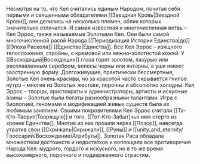 Несмотря на то, что Кел считались единым Народом, почитая себя первыми и священными обладателями [[Звездная Кровь|Звездной Крови]], они делились на несколько племен, облик которых значительно отличался. И самая известная и многочисленная ветвь – Кел Эррос, также называемые Золотыми Кел. Они были самой многочисленной расой Народа [[Периодизация Истории Единства|до]] [[Эпоха Раскола]] [[Единство|Единства]]. Все Кел Эррос – изящного телосложения, стройны, с кремовой или нежно-золотистой кожей. У [[Восходящий|Восходящих]] глаза горят золотом, лазурью или расплавленным серебром, волосы черны или янтарны, а уши имеют заостренную форму. Долгоживущие, практически бессмертные, Золотые Кел очень красивы, но за красотой часто скрывается гнилое нутро – многие из Золотых жестоки, порочны и абсолютно холодны. Кел Эррос – творцы, аристократы и администраторы, артисты и искусные воины – Золотые были богаты разнообразными талантами. Игра с биологией, геномами и модификацией живых существ была их любимым занятием. Своими покровителями Кел Эррос считали [[Та-Кто-Творит|Творящую]] и того, [[Тот-Кто-Забыт|чье имя стерто из хроник Единства]]. Многие из них прошли через [[Позор]], навсегда утратив свои [[Скрижаль|Скрижали]], [[Руны]] и [[unity_and_eternity/Глоссарий/Восхождение/Атрибуты]]. Золотая Раса обладала множеством достоинств и недостатков и воплощала все противоречия Народа Кел: мудрого, гордого и искусного, но в то же время высокомерного, порочного и подверженного страстям.